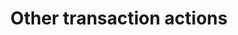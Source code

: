 ---
title: Other transaction actions
sidebar_position: 16
description: Other actions related to transactions 
toc_min_heading_level: 2
toc_max_heading_level: 4
tags:
  - Accounting
  - Journal Entry
---